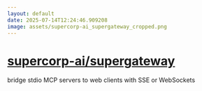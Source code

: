 ```yaml
---
layout: default
date: 2025-07-14T12:24:46.909208
image: assets/supercorp-ai_supergateway_cropped.png
---
```


# [supercorp-ai/supergateway](https://github.com/supercorp-ai/supergateway)

bridge stdio MCP servers to web clients with SSE or WebSockets
